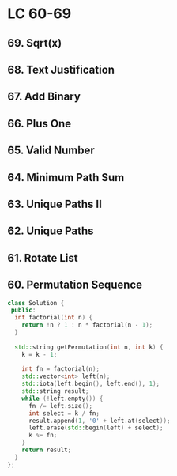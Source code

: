 # LC 60-69

## 69. Sqrt(x) 
## 68. Text Justification  
## 67. Add Binary  
## 66. Plus One  
## 65. Valid Number  
## 64. Minimum Path Sum  
## 63. Unique Paths II 
## 62. Unique Paths  
## 61. Rotate List 
## 60. Permutation Sequence

```cpp
class Solution {
 public:
  int factorial(int n) {
    return !n ? 1 : n * factorial(n - 1);
  }
  
  std::string getPermutation(int n, int k) {
    k = k - 1;
    
    int fn = factorial(n);
    std::vector<int> left(n);
    std::iota(left.begin(), left.end(), 1);
    std::string result;
    while (!left.empty()) {
      fn /= left.size();
      int select = k / fn;
      result.append(1, '0' + left.at(select));
      left.erase(std::begin(left) + select);
      k %= fn;
    }
    return result;
  }
};
```
